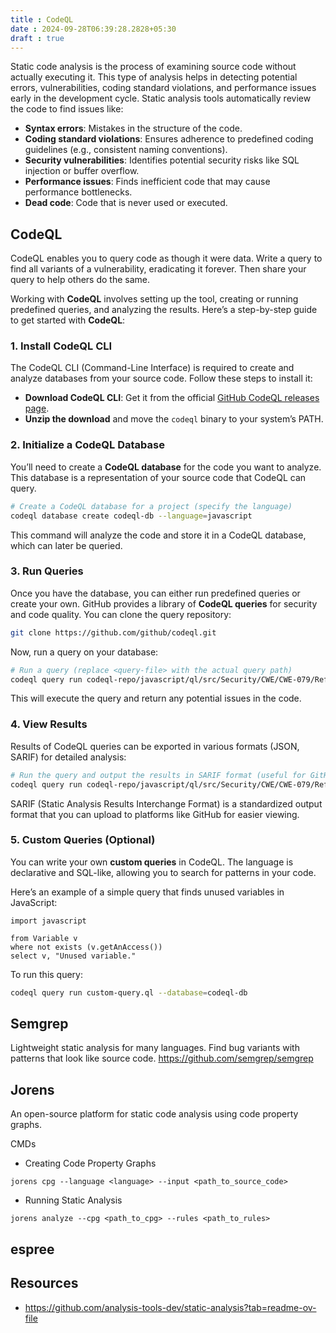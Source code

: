 ```yaml
---
title : CodeQL
date : 2024-09-28T06:39:28.2828+05:30
draft : true
---
```


Static code analysis is the process of examining source code without actually executing it. This type of analysis helps in detecting potential errors, vulnerabilities, coding standard violations, and performance issues early in the development cycle. Static analysis tools automatically review the code to find issues like:

- **Syntax errors**: Mistakes in the structure of the code.
- **Coding standard violations**: Ensures adherence to predefined coding guidelines (e.g., consistent naming conventions).
- **Security vulnerabilities**: Identifies potential security risks like SQL injection or buffer overflow.
- **Performance issues**: Finds inefficient code that may cause performance bottlenecks.
- **Dead code**: Code that is never used or executed.


## CodeQL

CodeQL enables you to query code as though it were data. Write a query to find all variants of a vulnerability, eradicating it forever. Then share your query to help others do the same.

Working with **CodeQL** involves setting up the tool, creating or running predefined queries, and analyzing the results. Here’s a step-by-step guide to get started with **CodeQL**:

### 1. **Install CodeQL CLI**
The CodeQL CLI (Command-Line Interface) is required to create and analyze databases from your source code. Follow these steps to install it:

- **Download CodeQL CLI**: Get it from the official [GitHub CodeQL releases page](https://github.com/github/codeql-cli-binaries/releases).
- **Unzip the download** and move the `codeql` binary to your system’s PATH.


### 2. **Initialize a CodeQL Database**
You’ll need to create a **CodeQL database** for the code you want to analyze. This database is a representation of your source code that CodeQL can query.

```bash
# Create a CodeQL database for a project (specify the language)
codeql database create codeql-db --language=javascript
```

This command will analyze the code and store it in a CodeQL database, which can later be queried.

### 3. **Run Queries**
Once you have the database, you can either run predefined queries or create your own. GitHub provides a library of **CodeQL queries** for security and code quality. You can clone the query repository:

```bash
git clone https://github.com/github/codeql.git
```

Now, run a query on your database:

```bash
# Run a query (replace <query-file> with the actual query path)
codeql query run codeql-repo/javascript/ql/src/Security/CWE/CWE-079/ReflectedXss.ql --database=codeql-db
```

This will execute the query and return any potential issues in the code.

### 4. **View Results**
Results of CodeQL queries can be exported in various formats (JSON, SARIF) for detailed analysis:

```bash
# Run the query and output the results in SARIF format (useful for GitHub Code Scanning)
codeql query run codeql-repo/javascript/ql/src/Security/CWE/CWE-079/ReflectedXss.ql --database=codeql-db --format=sarif > result.sarif
```

SARIF (Static Analysis Results Interchange Format) is a standardized output format that you can upload to platforms like GitHub for easier viewing.

### 5. **Custom Queries (Optional)**
You can write your own **custom queries** in CodeQL. The language is declarative and SQL-like, allowing you to search for patterns in your code.

Here’s an example of a simple query that finds unused variables in JavaScript:

```ql
import javascript

from Variable v
where not exists (v.getAnAccess())
select v, "Unused variable."
```

To run this query:

```bash
codeql query run custom-query.ql --database=codeql-db
```




## Semgrep

Lightweight static analysis for many languages. Find bug variants with patterns that look like source code.
https://github.com/semgrep/semgrep



## Jorens

An open-source platform for static code analysis using code property graphs.

CMDs
- Creating Code Property Graphs

```
jorens cpg --language <language> --input <path_to_source_code>
```

- Running Static Analysis
```
jorens analyze --cpg <path_to_cpg> --rules <path_to_rules>
```



## espree

## Resources
- https://github.com/analysis-tools-dev/static-analysis?tab=readme-ov-file 